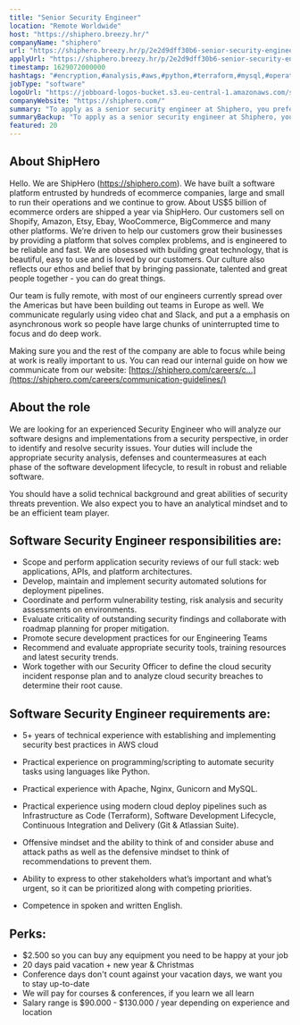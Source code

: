 ```yaml
---
title: "Senior Security Engineer"
location: "Remote Worldwide"
host: "https://shiphero.breezy.hr/"
companyName: "shiphero"
url: "https://shiphero.breezy.hr/p/2e2d9dff30b6-senior-security-engineer"
applyUrl: "https://shiphero.breezy.hr/p/2e2d9dff30b6-senior-security-engineer/apply"
timestamp: 1629072000000
hashtags: "#encryption,#analysis,#aws,#python,#terraform,#mysql,#operations,#communication,#git,#testing"
jobType: "software"
logoUrl: "https://jobboard-logos-bucket.s3.eu-central-1.amazonaws.com/shiphero"
companyWebsite: "https://shiphero.com/"
summary: "To apply as a senior security engineer at Shiphero, you preferably need to have 5+ years of technical experience with establishing and implementing security best practices in AWS cloud."
summaryBackup: "To apply as a senior security engineer at Shiphero, you preferably need to have some #encryption, #analysis, #aws."
featured: 20
---
```


## About ShipHero

Hello. We are ShipHero (https://shiphero.com). We have built a software platform entrusted by hundreds of ecommerce companies, large and small to run their operations and we continue to grow. About US$5 billion of ecommerce orders are shipped a year via ShipHero. Our customers sell on Shopify, Amazon, Etsy, Ebay, WooCommerce, BigCommerce and many other platforms. We’re driven to help our customers grow their businesses by providing a platform that solves complex problems, and is engineered to be reliable and fast. We are obsessed with building great technology, that is beautiful, easy to use and is loved by our customers. Our culture also reflects our ethos and belief that by bringing passionate, talented and great people together - you can do great things.

Our team is fully remote, with most of our engineers currently spread over the Americas but have been building out teams in Europe as well. We communicate regularly using video chat and Slack, and put a a emphasis on asynchronous work so people have large chunks of uninterrupted time to focus and do deep work.

Making sure you and the rest of the company are able to focus while being at work is really important to us. You can read our internal guide on how we communicate from our website: [https://shiphero.com/careers/c...](https://shiphero.com/careers/communication-guidelines/)

## About the role

We are looking for an experienced Security Engineer who will analyze our software designs and implementations from a security perspective, in order to identify and resolve security issues. Your duties will include the appropriate security analysis, defenses and countermeasures at each phase of the software development lifecycle, to result in robust and reliable software.

You should have a solid technical background and great abilities of security threats prevention. We also expect you to have an analytical mindset and to be an efficient team player.

## Software Security Engineer responsibilities are:

*   Scope and perform application security reviews of our full stack: web applications, APIs, and platform architectures.
*   Develop, maintain and implement security automated solutions for deployment pipelines.
*   Coordinate and perform vulnerability testing, risk analysis and security assessments on environments.
*   Evaluate criticality of outstanding security findings and collaborate with roadmap planning for proper mitigation.
*   Promote secure development practices for our Engineering Teams
*   Recommend and evaluate appropriate security tools, training resources and latest security trends.
*   Work together with our Security Officer to define the cloud security incident response plan and to analyze cloud security breaches to determine their root cause.

## Software Security Engineer requirements are:

*   5+ years of technical experience with establishing and implementing security best practices in AWS cloud
    
*   Practical experience on programming/scripting to automate security tasks using languages like Python.
    
*   Practical experience with Apache, Nginx, Gunicorn and MySQL.
    
*   Practical experience using modern cloud deploy pipelines such as Infrastructure as Code (Terraform), Software Development Lifecycle, Continuous Integration and Delivery (Git & Atlassian Suite).
    
*   Offensive mindset and the ability to think of and consider abuse and attack paths as well as the defensive mindset to think of recommendations to prevent them.
    
*   Ability to express to other stakeholders what’s important and what’s urgent, so it can be prioritized along with competing priorities.
    
*   Competence in spoken and written English.
    

## Perks:

*   $2.500 so you can buy any equipment you need to be happy at your job
*   20 days paid vacation + new year & Christmas
*   Conference days don't count against your vacation days, we want you to stay up-to-date
*   We will pay for courses & conferences, if you learn we all learn
*   Salary range is $90.000 - $130.000 / year depending on experience and location
